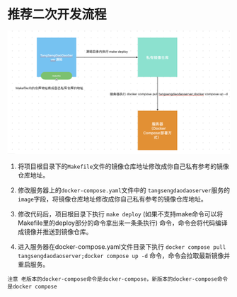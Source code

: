 # 推荐二次开发流程

![二次开发流程](./workflow.png)

1. 将项目根目录下的`Makefile`文件的镜像仓库地址修改成你自己私有参考的镜像仓库地址。

2. 修改服务器上的`docker-compose.yaml`文件中的 `tangsengdaodaoserver`服务的`image`字段，将镜像仓库地址修改成你自己私有参考的镜像仓库地址。

3. 修改代码后，项目根目录下执行 `make deploy` (如果不支持make命令可以将Makefile里的deploy部分的命令拿出来一条条执行) 命令，命令会将代码编译成镜像并推送到镜像仓库。

4. 进入服务器在docker-compose.yaml文件目录下执行 `docker compose pull tangsengdaodaoserver;docker compose up -d` 命令，命令会拉取最新镜像并重启服务。

`注意 老版本的docker-compose命令是docker-compose，新版本的docker-compose命令是docker compose`
